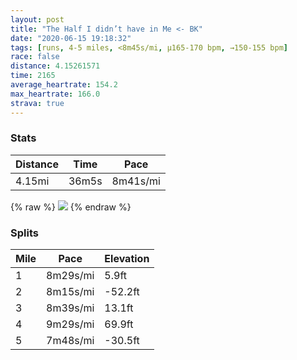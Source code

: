 ```yaml
---
layout: post
title: "The Half I didn’t have in Me <- BK"
date: "2020-06-15 19:18:32"
tags: [runs, 4-5 miles, <8m45s/mi, μ165-170 bpm, →150-155 bpm]
race: false
distance: 4.15261571
time: 2165
average_heartrate: 154.2
max_heartrate: 166.0
strava: true
---
```


### Stats

| Distance | Time | Pace |
|----------|------|------|
|4.15mi|36m5s|8m41s/mi|

{% raw %}
<img src='https://maps.googleapis.com/maps/api/staticmap?maptype=roadmap&path=enc:ajjwF~ombMNAJ@VNp@UFBNAb@KZC`@Mx@?NINC`CW\GF@r@Q`AEx@MXAPI\?b@OPDLAVEn@GVIBETI\Ep@OPABEHETEvAA`@CNE`@Cd@@l@IJGTE^@b@CLGP[ViARg@J{@H_@Be@Hi@Kn@Gd@Wz@]bB?VQjBSfAGREDa@FWNm@LMH]GMHq@Ny@?s@Ja@@QFSNSDMD{@LK?yA\iBPWAMCKB]@o@RgAVC@QBQN_@L{@P_AGkAACCM?SC[PMNE?QG[H_@DI?w@DQAi@@w@LEHKD_@D[CSD_@]Kk@GaCGKEUC}AOiA?WI}@Aw@C]Am@GiAOsAAo@Ky@?eBOs@?WIuA@QU}AA[IQKCc@?WDOC]?GCy@HSJ_@JGFO?IAWa@Am@Ow@@a@U}@CEIWB_@AGIQKIYAYBSAUBmADa@JULe@Fg@@EKYAQ?[JICK[E_@K_@Eo@Ci@GQ@YGQ?i@Gm@Cw@Sq@Gu@AGK?Iu@UKQ?OBW@_@CSBSGsAPWH_@?YBUGe@EUBSAAAa@De@?_@RMLKCQ?[Ne@B_@Na@A[N{@XaAfAm@f@[d@OPYRi@h@aAtAo@v@[VQXc@^u@t@{@vAs@x@g@t@kA~@Wb@a@b@Wb@UJe@r@[ZKRURKRWRKPc@Z[d@[v@q@d@MVQH}@r@SRWb@a@ZQFM@a@EYMW@i@Ge@Sk@IWIEAA@]K_@?OIYCQB_@ASDe@IIESAKHY@OGc@GAGOKE@IEADMI?BE?YU]OEHIDC\GT?\DXAHWj@W`AGLETM^Ml@Y|@CRQt@CX[|AOZCh@a@d@[bAUz@APENSdAK`@MT?PCHQ^KdAg@tAKl@Cd@KZG`AIZObAUfAObAI^Q`@Ml@O`@Kj@a@lAQ|@Eh@GTAX_@rAKv@[z@I\MT[nAETCd@Un@Kb@Ez@Sn@ANa@bD{@dDOd@UdACTQr@ATM`AUv@_@xB[lA&key=AIzaSyC1MId7bFpkLXNAaYhBSTb8jLyiSqzbDtM&size=800x800&markers=color:yellow|label:S|40.69041,-73.96624&markers=color:green|label:F|40.71629000000011,-73.98118999999997'>
{% endraw %}

### Splits

| Mile | Pace | Elevation |
|------|------|-----------|
|1|8m29s/mi|5.9ft|
|2|8m15s/mi|-52.2ft|
|3|8m39s/mi|13.1ft|
|4|9m29s/mi|69.9ft|
|5|7m48s/mi|-30.5ft|
